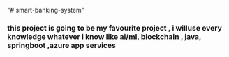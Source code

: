 "# smart-banking-system" 
### this project is going to be my favourite project , i willuse every knowledge whatever i know like ai/ml, blockchain , java,  springboot ,azure app services
